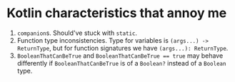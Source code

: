 # Kotlin characteristics that annoy me

1. `companion`s. Should've stuck with `static`.
2. Function type inconsistencies. Type for variables is `(args...) -> ReturnType`, but for function signatures we have `(args...): ReturnType`.
3. `BooleanThatCanBeTrue` and `BooleanThatCanBeTrue == true` may behave differently if `BooleanThatCanBeTrue` is of a `Boolean?` instead of a `Boolean` type.
